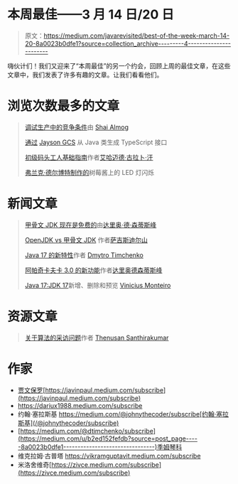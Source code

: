 # 本周最佳——3 月 14 日/20 日

> 原文：<https://medium.com/javarevisited/best-of-the-week-march-14-20-8a0023b0dfe1?source=collection_archive---------4----------------------->

嗨伙计们！我们又迎来了“本周最佳”的另一个约会，回顾上周的最佳文章，在这些文章中，我们发表了许多有趣的文章。让我们看看他们。

# 浏览次数最多的文章

> [调试生产中的竞争条件](/javarevisited/debugging-race-conditions-in-production-73b05558fe9b)由 [Shai Almog](https://medium.com/u/a8cc878ccaaa?source=post_page-----8a0023b0dfe1--------------------------------)
> 
> [通过](/javarevisited/generate-typescript-interfaces-from-java-classes-d53f8c590500) [Jayson GCS](https://medium.com/u/13eeafc60e6d?source=post_page-----8a0023b0dfe1--------------------------------) 从 Java 类生成 TypeScript 接口
> 
> [初级码头工人基础指南](/javarevisited/a-fundamental-guide-to-docker-for-beginners-4dd2b69ffdc1)作者[艾哈迈德·古拉卜·汗](https://medium.com/u/957dbd6f826b?source=post_page-----8a0023b0dfe1--------------------------------)
> 
> [弗兰克·德尔博特](/javarevisited/blink-a-led-on-a-raspberry-pi-with-vaadin-983ef490bc5e)[制作的](https://medium.com/u/a6ee926d3fc8?source=post_page-----8a0023b0dfe1--------------------------------)树莓酱上的 LED 灯闪烁

# 新闻文章

> [甲骨文 JDK 现在是免费的](/javarevisited/oracle-jdk-now-is-free-1ff0802fa5fb)由[达里奥·德·森蒂斯峰](https://medium.com/u/16b3e1182e6b?source=post_page-----8a0023b0dfe1--------------------------------)
> 
> [OpenJDK vs 甲骨文 JDK](/javarevisited/openjdk-vs-oracle-jdk-6219574f6dfa) 作者[萨吉斯迪尔山](https://medium.com/u/8e3c7fe382c8?source=post_page-----8a0023b0dfe1--------------------------------)
> 
> [Java 17 的新特性](/javarevisited/whats-new-in-java-17-e94b033ef211)作者 [Dmytro Timchenko](https://medium.com/u/b2ed152fefdb?source=post_page-----8a0023b0dfe1--------------------------------)
> 
> [阿帕奇卡夫卡 3.0 的新功能](/javarevisited/apache-kafka-3-0-is-out-5f95f3c02f7e)作者[达里奥德森蒂斯峰](https://medium.com/u/16b3e1182e6b?source=post_page-----8a0023b0dfe1--------------------------------)
> 
> [Java 17:JDK 17](/javarevisited/java-17-whats-new-removed-and-preview-in-jdk-17-62db367e62ee)新增、删除和预览 [Vinicius Monteiro](https://medium.com/u/f4d81e5b1cb1?source=post_page-----8a0023b0dfe1--------------------------------)

# 资源文章

> [关于算法的采访问题](/javarevisited/interview-questions-on-algorithms-f7b37ce8c605)作者 [Thenusan Santhirakumar](https://medium.com/u/55e20b47f8c2?source=post_page-----8a0023b0dfe1--------------------------------)

# 作家

*   [贾文保罗](https://medium.com/u/bb36d8439904?source=post_page-----8a0023b0dfe1--------------------------------)[https://javinpaul.medium.com/subscribe](https://javinpaul.medium.com/subscribe)
*   https://dariux1988.medium.com/subscribe
*   约翰·塞拉斯基 https://medium.com/@johnythecoder/subscribe[约翰·塞拉斯基](/@johnythecoder/subscribe)
*   [https://medium.com/@dtimchenko/subscribe](https://medium.com/u/b2ed152fefdb?source=post_page-----8a0023b0dfe1--------------------------------)季姆琴科 
*   维克拉姆·古普塔 https://vikramguptavit.medium.com/subscribe
*   米洛舍维奇[https://zivce.medium.com/subscribe](https://zivce.medium.com/subscribe)
